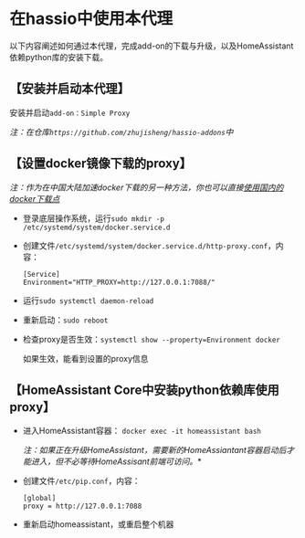 # 在hassio中使用本代理

以下内容阐述如何通过本代理，完成add-on的下载与升级，以及HomeAssistant依赖python库的安装下载。

## 【安装并启动本代理】

安装并启动`add-on：Simple Proxy`

*注：在仓库`https://github.com/zhujisheng/hassio-addons`中*

## 【设置docker镜像下载的proxy】

*注：作为在中国大陆加速docker下载的另一种方法，你也可以直接[使用国内的docker下载点](../使用国内的docker下载点.md)*

- 登录底层操作系统，运行`sudo mkdir -p /etc/systemd/system/docker.service.d`
- 创建文件`/etc/systemd/system/docker.service.d/http-proxy.conf`，内容：

  ```
  [Service]
  Environment="HTTP_PROXY=http://127.0.0.1:7088/"
  ```

- 运行`sudo systemctl daemon-reload`
- 重新启动：`sudo reboot`
- 检查proxy是否生效：`systemctl show --property=Environment docker`

  如果生效，能看到设置的proxy信息

## 【HomeAssistant Core中安装python依赖库使用proxy】

- 进入HomeAssistant容器： `docker exec -it homeassistant bash`

  *注：如果正在升级HomeAssistant，需要新的HomeAssiantant容器启动后才能进入，但不必等待HomeAssisant前端可访问。**

- 创建文件`/etc/pip.conf`，内容：

  ```
  [global]
  proxy = http://127.0.0.1:7088
  ```

- 重新启动homeassistant，或重启整个机器